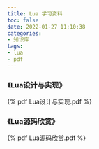 ```yaml
---
title: Lua 学习资料
toc: false
date: 2022-01-27 11:10:38
categories:
- 知识库
tags:
- lua
- pdf
---
```


### 《Lua设计与实现》

{% pdf Lua设计与实现.pdf %}

### 《Lua源码欣赏》

{% pdf Lua源码欣赏.pdf %}
